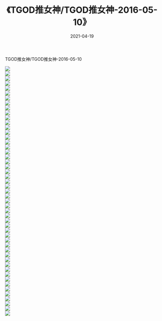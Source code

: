 ﻿---
layout: post
title:  《TGOD推女神/TGOD推女神-2016-05-10》
date:   2021-04-19
img: http://pic.660000.xyz/1:/网络美图/2021/TGOD推女神/TGOD推女神-2016-05-10/000.jpg
categories: [美女, 清纯, 唯美]
---

TGOD推女神/TGOD推女神-2016-05-10

 ![](http://pic.660000.xyz/1:/网络美图/2021/TGOD推女神/TGOD推女神-2016-05-10/001.jpg) <br>![](http://pic.660000.xyz/1:/网络美图/2021/TGOD推女神/TGOD推女神-2016-05-10/002.jpg) <br>![](http://pic.660000.xyz/1:/网络美图/2021/TGOD推女神/TGOD推女神-2016-05-10/003.jpg) <br>![](http://pic.660000.xyz/1:/网络美图/2021/TGOD推女神/TGOD推女神-2016-05-10/004.jpg) <br>![](http://pic.660000.xyz/1:/网络美图/2021/TGOD推女神/TGOD推女神-2016-05-10/005.jpg) <br>![](http://pic.660000.xyz/1:/网络美图/2021/TGOD推女神/TGOD推女神-2016-05-10/006.jpg) <br>![](http://pic.660000.xyz/1:/网络美图/2021/TGOD推女神/TGOD推女神-2016-05-10/007.jpg) <br>![](http://pic.660000.xyz/1:/网络美图/2021/TGOD推女神/TGOD推女神-2016-05-10/008.jpg) <br>![](http://pic.660000.xyz/1:/网络美图/2021/TGOD推女神/TGOD推女神-2016-05-10/009.jpg) <br>![](http://pic.660000.xyz/1:/网络美图/2021/TGOD推女神/TGOD推女神-2016-05-10/010.jpg) <br>![](http://pic.660000.xyz/1:/网络美图/2021/TGOD推女神/TGOD推女神-2016-05-10/011.jpg) <br>![](http://pic.660000.xyz/1:/网络美图/2021/TGOD推女神/TGOD推女神-2016-05-10/012.jpg) <br>![](http://pic.660000.xyz/1:/网络美图/2021/TGOD推女神/TGOD推女神-2016-05-10/013.jpg) <br>![](http://pic.660000.xyz/1:/网络美图/2021/TGOD推女神/TGOD推女神-2016-05-10/014.jpg) <br>![](http://pic.660000.xyz/1:/网络美图/2021/TGOD推女神/TGOD推女神-2016-05-10/015.jpg) <br>![](http://pic.660000.xyz/1:/网络美图/2021/TGOD推女神/TGOD推女神-2016-05-10/016.jpg) <br>![](http://pic.660000.xyz/1:/网络美图/2021/TGOD推女神/TGOD推女神-2016-05-10/017.jpg) <br>![](http://pic.660000.xyz/1:/网络美图/2021/TGOD推女神/TGOD推女神-2016-05-10/018.jpg) <br>![](http://pic.660000.xyz/1:/网络美图/2021/TGOD推女神/TGOD推女神-2016-05-10/019.jpg) <br>![](http://pic.660000.xyz/1:/网络美图/2021/TGOD推女神/TGOD推女神-2016-05-10/020.jpg) <br>![](http://pic.660000.xyz/1:/网络美图/2021/TGOD推女神/TGOD推女神-2016-05-10/021.jpg) <br>![](http://pic.660000.xyz/1:/网络美图/2021/TGOD推女神/TGOD推女神-2016-05-10/022.jpg) <br>![](http://pic.660000.xyz/1:/网络美图/2021/TGOD推女神/TGOD推女神-2016-05-10/023.jpg) <br>![](http://pic.660000.xyz/1:/网络美图/2021/TGOD推女神/TGOD推女神-2016-05-10/024.jpg) <br>![](http://pic.660000.xyz/1:/网络美图/2021/TGOD推女神/TGOD推女神-2016-05-10/025.jpg) <br>![](http://pic.660000.xyz/1:/网络美图/2021/TGOD推女神/TGOD推女神-2016-05-10/026.jpg) <br>![](http://pic.660000.xyz/1:/网络美图/2021/TGOD推女神/TGOD推女神-2016-05-10/027.jpg) <br>![](http://pic.660000.xyz/1:/网络美图/2021/TGOD推女神/TGOD推女神-2016-05-10/028.jpg) <br>![](http://pic.660000.xyz/1:/网络美图/2021/TGOD推女神/TGOD推女神-2016-05-10/029.jpg) <br>![](http://pic.660000.xyz/1:/网络美图/2021/TGOD推女神/TGOD推女神-2016-05-10/030.jpg) <br>![](http://pic.660000.xyz/1:/网络美图/2021/TGOD推女神/TGOD推女神-2016-05-10/031.jpg) <br>![](http://pic.660000.xyz/1:/网络美图/2021/TGOD推女神/TGOD推女神-2016-05-10/032.jpg) <br>![](http://pic.660000.xyz/1:/网络美图/2021/TGOD推女神/TGOD推女神-2016-05-10/033.jpg) <br>![](http://pic.660000.xyz/1:/网络美图/2021/TGOD推女神/TGOD推女神-2016-05-10/034.jpg) <br>![](http://pic.660000.xyz/1:/网络美图/2021/TGOD推女神/TGOD推女神-2016-05-10/035.jpg) <br>![](http://pic.660000.xyz/1:/网络美图/2021/TGOD推女神/TGOD推女神-2016-05-10/036.jpg) <br>![](http://pic.660000.xyz/1:/网络美图/2021/TGOD推女神/TGOD推女神-2016-05-10/037.jpg) <br>![](http://pic.660000.xyz/1:/网络美图/2021/TGOD推女神/TGOD推女神-2016-05-10/038.jpg) <br>![](http://pic.660000.xyz/1:/网络美图/2021/TGOD推女神/TGOD推女神-2016-05-10/039.jpg) <br>![](http://pic.660000.xyz/1:/网络美图/2021/TGOD推女神/TGOD推女神-2016-05-10/040.jpg) <br>![](http://pic.660000.xyz/1:/网络美图/2021/TGOD推女神/TGOD推女神-2016-05-10/041.jpg) <br>![](http://pic.660000.xyz/1:/网络美图/2021/TGOD推女神/TGOD推女神-2016-05-10/042.jpg) <br>![](http://pic.660000.xyz/1:/网络美图/2021/TGOD推女神/TGOD推女神-2016-05-10/043.jpg) <br>![](http://pic.660000.xyz/1:/网络美图/2021/TGOD推女神/TGOD推女神-2016-05-10/044.jpg) <br>![](http://pic.660000.xyz/1:/网络美图/2021/TGOD推女神/TGOD推女神-2016-05-10/045.jpg) <br>![](http://pic.660000.xyz/1:/网络美图/2021/TGOD推女神/TGOD推女神-2016-05-10/046.jpg) <br>![](http://pic.660000.xyz/1:/网络美图/2021/TGOD推女神/TGOD推女神-2016-05-10/047.jpg) <br>![](http://pic.660000.xyz/1:/网络美图/2021/TGOD推女神/TGOD推女神-2016-05-10/048.jpg) <br>![](http://pic.660000.xyz/1:/网络美图/2021/TGOD推女神/TGOD推女神-2016-05-10/049.jpg) <br>![](http://pic.660000.xyz/1:/网络美图/2021/TGOD推女神/TGOD推女神-2016-05-10/050.jpg) <br>![](http://pic.660000.xyz/1:/网络美图/2021/TGOD推女神/TGOD推女神-2016-05-10/051.jpg) <br>